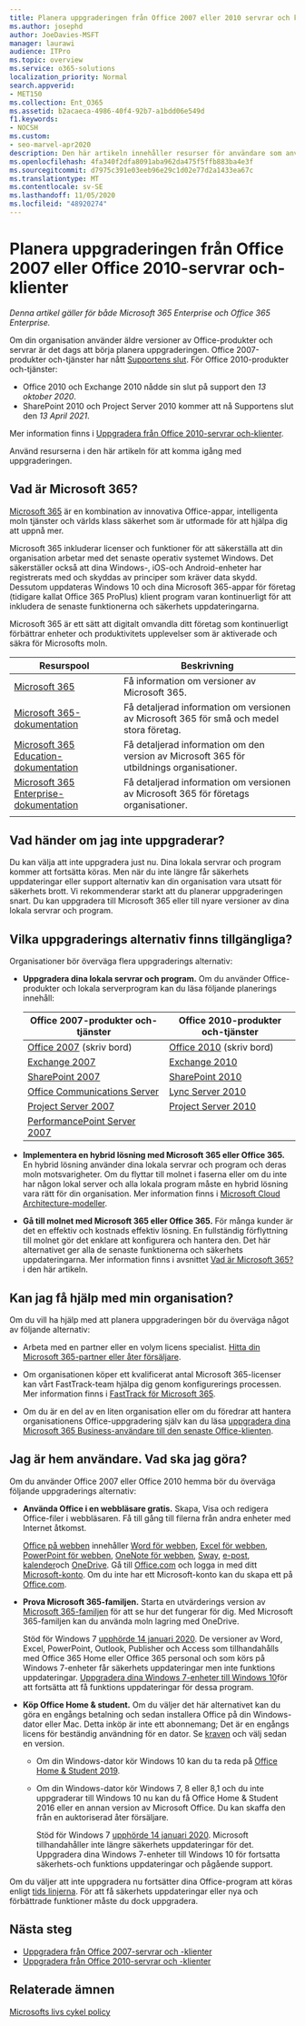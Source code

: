 ```yaml
---
title: Planera uppgraderingen från Office 2007 eller 2010 servrar och klienter
ms.author: josephd
author: JoeDavies-MSFT
manager: laurawi
audience: ITPro
ms.topic: overview
ms.service: o365-solutions
localization_priority: Normal
search.appverid:
- MET150
ms.collection: Ent_O365
ms.assetid: b2acaeca-4986-40f4-92b7-a1bdd06e549d
f1.keywords:
- NOCSH
ms.custom:
- seo-marvel-apr2020
description: Den här artikeln innehåller resurser för användare som använder Office 2007 eller Office 2010 för att hjälpa dem planera sin uppgradering.
ms.openlocfilehash: 4fa340f2dfa8091aba962da475f5ffb883ba4e3f
ms.sourcegitcommit: d7975c391e03eeb96e29c1d02e77d2a1433ea67c
ms.translationtype: MT
ms.contentlocale: sv-SE
ms.lasthandoff: 11/05/2020
ms.locfileid: "48920274"
---
```

# <a name="plan-your-upgrade-from-office-2007-or-office-2010-servers-and-clients"></a>Planera uppgraderingen från Office 2007 eller Office 2010-servrar och-klienter

*Denna artikel gäller för både Microsoft 365 Enterprise och Office 365 Enterprise.*

Om din organisation använder äldre versioner av Office-produkter och servrar är det dags att börja planera uppgraderingen. Office 2007-produkter och-tjänster har nått [Supportens slut](upgrade-from-office-2007-servers-and-products.md). För Office 2010-produkter och-tjänster:

- Office 2010 och Exchange 2010 nådde sin slut på support den *13 oktober 2020*. 
- SharePoint 2010 och Project Server 2010 kommer att nå Supportens slut den *13 April 2021*. 

Mer information finns i [Uppgradera från Office 2010-servrar och-klienter](upgrade-from-office-2010-servers-and-products.md).

Använd resurserna i den här artikeln för att komma igång med uppgraderingen.

## <a name="what-is-microsoft-365"></a>Vad är Microsoft 365?

[Microsoft 365](https://www.microsoft.com/microsoft-365) är en kombination av innovativa Office-appar, intelligenta moln tjänster och världs klass säkerhet som är utformade för att hjälpa dig att uppnå mer.

Microsoft 365 inkluderar licenser och funktioner för att säkerställa att din organisation arbetar med det senaste operativ systemet Windows. Det säkerställer också att dina Windows-, iOS-och Android-enheter har registrerats med och skyddas av principer som kräver data skydd. Dessutom uppdateras Windows 10 och dina Microsoft 365-appar för företag (tidigare kallat Office 365 ProPlus) klient program varan kontinuerligt för att inkludera de senaste funktionerna och säkerhets uppdateringarna.
  
Microsoft 365 är ett sätt att digitalt omvandla ditt företag som kontinuerligt förbättrar enheter och produktivitets upplevelser som är aktiverade och säkra för Microsofts moln.
 
|Resurspool|Beskrivning|
|---|---|
|[Microsoft 365](https://www.microsoft.com/microsoft-365)|Få information om versioner av Microsoft 365.|
|[Microsoft 365-dokumentation](https://docs.microsoft.com/microsoft-365/business/)|Få detaljerad information om versionen av Microsoft 365 för små och medel stora företag.|
|[Microsoft 365 Education-dokumentation](https://docs.microsoft.com/microsoft-365/education/)|Få detaljerad information om den version av Microsoft 365 för utbildnings organisationer.|
|[Microsoft 365 Enterprise-dokumentation](https://docs.microsoft.com/microsoft-365/enterprise/)|Få detaljerad information om versionen av Microsoft 365 för företags organisationer.|
|||

## <a name="what-happens-if-i-dont-upgrade"></a>Vad händer om jag inte uppgraderar?

Du kan välja att inte uppgradera just nu. Dina lokala servrar och program kommer att fortsätta köras. Men när du inte längre får säkerhets uppdateringar eller support alternativ kan din organisation vara utsatt för säkerhets brott. Vi rekommenderar starkt att du planerar uppgraderingen snart. Du kan uppgradera till Microsoft 365 eller till nyare versioner av dina lokala servrar och program.

## <a name="what-upgrade-options-are-available"></a>Vilka uppgraderings alternativ finns tillgängliga?      

Organisationer bör överväga flera uppgraderings alternativ:

- **Uppgradera dina lokala servrar och program.** Om du använder Office-produkter och lokala serverprogram kan du läsa följande planerings innehåll:<br/> 

  |Office 2007-produkter och-tjänster|Office 2010-produkter och-tjänster|
  |---|---|
  |[Office 2007](https://docs.microsoft.com/DeployOffice/office-2007-end-support-roadmap) (skriv bord)|[Office 2010](https://docs.microsoft.com/DeployOffice/office-2010-end-support-roadmap) (skriv bord)|
  |[Exchange 2007](exchange-2007-end-of-support.md)|[Exchange 2010](exchange-2010-end-of-support.md)|
  |[SharePoint 2007](sharepoint-2007-end-of-support.md)|[SharePoint 2010](upgrade-from-sharepoint-2010.md)|
  |[Office Communications Server](https://docs.microsoft.com/skypeforbusiness/plan-your-deployment/upgrade)|[Lync Server 2010](https://docs.microsoft.com/skypeforbusiness/plan-your-deployment/upgrade)|
  |[Project Server 2007](project-server-2007-end-of-support.md)|[Project Server 2010](project-server-2010-end-of-support.md)|
  |[PerformancePoint Server 2007](pps-2007-end-of-support.md)||
 
- **Implementera en hybrid lösning med Microsoft 365 eller Office 365.** En hybrid lösning använder dina lokala servrar och program och deras moln motsvarigheter. Om du flyttar till molnet i faserna eller om du inte har någon lokal server och alla lokala program måste en hybrid lösning vara rätt för din organisation. Mer information finns i [Microsoft Cloud Architecture-modeller](../solutions/cloud-architecture-models.md). 
    
- **Gå till molnet med Microsoft 365 eller Office 365.** För många kunder är det en effektiv och kostnads effektiv lösning. En fullständig förflyttning till molnet gör det enklare att konfigurera och hantera den. Det här alternativet ger alla de senaste funktionerna och säkerhets uppdateringarna. Mer information finns i avsnittet [Vad är Microsoft 365?](#what-is-microsoft-365) i den här artikeln.
    
## <a name="can-i-get-help-for-my-organization"></a>Kan jag få hjälp med min organisation?

Om du vill ha hjälp med att planera uppgraderingen bör du överväga något av följande alternativ:

- Arbeta med en partner eller en volym licens specialist. [Hitta din Microsoft 365-partner eller åter försäljare](https://support.office.com/article/b6c18a9b-2aed-4c84-9d75-af709160258c.aspx). 

- Om organisationen köper ett kvalificerat antal Microsoft 365-licenser kan vårt FastTrack-team hjälpa dig genom konfigurerings processen. Mer information finns i [FastTrack för Microsoft 365](https://www.microsoft.com/fasttrack/microsoft-365).

- Om du är en del av en liten organisation eller om du föredrar att hantera organisationens Office-uppgradering själv kan du läsa [uppgradera dina Microsoft 365 Business-användare till den senaste Office-klienten](https://docs.microsoft.com/office365/admin/setup/upgrade-users-to-latest-office-client). 
  
## <a name="im-a-home-user-what-do-i-do"></a>Jag är hem användare. Vad ska jag göra?

Om du använder Office 2007 eller Office 2010 hemma bör du överväga följande uppgraderings alternativ:

- **Använda Office i en webbläsare gratis.** Skapa, Visa och redigera Office-filer i webbläsaren. Få till gång till filerna från andra enheter med Internet åtkomst. 

  [Office på webben](https://products.office.com/office-online/documents-spreadsheets-presentations-office-online) innehåller [Word för webben](https://go.microsoft.com/fwlink/p/?linkid=746664), [Excel för webben](https://go.microsoft.com/fwlink/p/?linkid=746665), [PowerPoint för webben](https://go.microsoft.com/fwlink/p/?linkid=746666), [OneNote för webben](https://go.microsoft.com/fwlink/p/?linkid=746674), [Sway](https://go.microsoft.com/fwlink/p/?linkid=746675), [e-post](https://go.microsoft.com/fwlink/p/?linkid=746676), [kalender](https://go.microsoft.com/fwlink/p/?linkid=746678)och [OneDrive](https://go.microsoft.com/fwlink/p/?linkid=746679). Gå till [Office.com](https://office.com) och logga in med ditt [Microsoft-konto](https://account.microsoft.com/account). Om du inte har ett Microsoft-konto kan du skapa ett på [Office.com](https://office.com).

- **Prova Microsoft 365-familjen.** Starta en utvärderings version av [Microsoft 365-familjen](https://www.microsoft.com/microsoft-365/p/microsoft-365-family/cfq7ttc0k5dm?rtc=2&activetab=pivot:overviewtab) för att se hur det fungerar för dig. Med Microsoft 365-familjen kan du använda moln lagring med OneDrive.

  Stöd för Windows 7 [upphörde 14 januari 2020](https://www.microsoft.com/microsoft-365/windows/end-of-windows-7-support). De versioner av Word, Excel, PowerPoint, Outlook, Publisher och Access som tillhandahålls med Office 365 Home eller Office 365 personal och som körs på Windows 7-enheter får säkerhets uppdateringar men inte funktions uppdateringar. [Uppgradera dina Windows 7-enheter till Windows 10](https://support.microsoft.com/help/12435/windows-10-upgrade-faq)för att fortsätta att få funktions uppdateringar för dessa program.
    
- **Köp Office Home &amp; student.** Om du väljer det här alternativet kan du göra en engångs betalning och sedan installera Office på din Windows-dator eller Mac. Detta inköp är inte ett abonnemang; Det är en engångs licens för beständig användning för en dator. Se [kraven](https://office.com/systemrequirements) och välj sedan en version.

  - Om din Windows-dator kör Windows 10 kan du ta reda på [Office Home & Student 2019](https://www.microsoft.com/p/office-home-student-2019/cfq7ttc0k7c8).

  - Om din Windows-dator kör Windows 7, 8 eller 8,1 och du inte uppgraderar till Windows 10 nu kan du få Office Home & Student 2016 eller en annan version av Microsoft Office. Du kan skaffa den från en auktoriserad åter försäljare.
     
    Stöd för Windows 7 [upphörde 14 januari 2020](https://www.microsoft.com/microsoft-365/windows/end-of-windows-7-support). Microsoft tillhandahåller inte längre säkerhets uppdateringar för det. Uppgradera dina Windows 7-enheter till Windows 10 för fortsatta säkerhets-och funktions uppdateringar och pågående support.

Om du väljer att inte uppgradera nu fortsätter dina Office-program att köras enligt [tids linjerna](https://support.microsoft.com/lifecycle/search/13615). För att få säkerhets uppdateringar eller nya och förbättrade funktioner måste du dock uppgradera.
   
## <a name="next-steps"></a>Nästa steg

- [Uppgradera från Office 2007-servrar och -klienter](upgrade-from-office-2007-servers-and-products.md)
- [Uppgradera från Office 2010-servrar och -klienter](upgrade-from-office-2010-servers-and-products.md)
   
## <a name="related-topics"></a>Relaterade ämnen
  
[Microsofts livs cykel policy](https://go.microsoft.com/fwlink/?linkid=865200)

